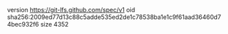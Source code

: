 version https://git-lfs.github.com/spec/v1
oid sha256:2009ed77d13c88c5adde535ed2de1c78538ba1e1c9f61aad36460d74bec932f6
size 4352
